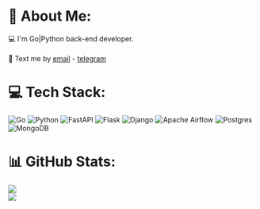 # 💫 About Me:
💻 I'm Go|Python back-end developer.<br><br>💬 Text me by [email](mailto:dimk00z@gmail.com) - [telegram](https://t.me/dimk_smith)

# 💻 Tech Stack:
![Go](https://img.shields.io/badge/go-%2300ADD8.svg?style=for-the-badge&logo=go&logoColor=white) ![Python](https://img.shields.io/badge/python-3670A0?style=for-the-badge&logo=python&logoColor=ffdd54) ![FastAPI](https://img.shields.io/badge/FastAPI-005571?style=for-the-badge&logo=fastapi) ![Flask](https://img.shields.io/badge/flask-%23000.svg?style=for-the-badge&logo=flask&logoColor=white) ![Django](https://img.shields.io/badge/django-%23092E20.svg?style=for-the-badge&logo=django&logoColor=white) ![Apache Airflow](https://img.shields.io/badge/Apache%20Airflow-017CEE?style=for-the-badge&logo=Apache%20Airflow&logoColor=white) ![Postgres](https://img.shields.io/badge/postgres-%23316192.svg?style=for-the-badge&logo=postgresql&logoColor=white) ![MongoDB](https://img.shields.io/badge/MongoDB-%234ea94b.svg?style=for-the-badge&logo=mongodb&logoColor=white)

# 📊 GitHub Stats:
![](https://github-readme-stats.vercel.app/api?username=dimk00z&theme=dark&hide_border=false&include_all_commits=false&count_private=false)<br/>
![](https://github-readme-streak-stats.herokuapp.com/?user=dimk00z&theme=dark&hide_border=false)<br/>

<!-- Proudly created with GPRM ( https://gprm.itsvg.in ) -->
